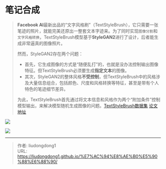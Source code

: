 # 笔记合成


> **Facebook AI**最新出品的“文字风格刷”（TextStyleBrush），它只需要一张笔迹的照片，就能完美还原出一整套文本字迹来。为了同时实现`图像分割`和`文字风格转换`，TextStyleBrush模型基于**StyleGAN2**进行了设计，后者能生成非常逼真的图像照片。
>
> 然而，StyleGAN2存在两个问题：
>
> - 首先，它生成图像的方式是“随便乱打”的，也就是没办法控制输出图像特征。但TextStyleBrush必须要生成**指定文本**的图像。
> - 其次，StyleGAN2的整体风格**不受控制**，但TextStyleBrush中的风格涉及大量信息组合，包括颜色、尺度和风格转换等特征，甚至是带有个人特色的笔迹细节差异。
>
> 为此，TextStyleBrush首先通过将文本信息和风格作为两个“附加条件”控制模型输出，来解决模型随机生成图像的问题。[TextStyleBrush数据集](https://github.com/facebookresearch/IMGUR5K-Handwriting-Dataset) [论文地址](https://scontent-fml2-1.xx.fbcdn.net/v/t39.8562-6/10000000_944085403038430_3779849959048683283_n.pd)

![](https://gitee.com/github-25970295/blogpictureV2/raw/master/image-20210831152053710.png)

![](https://gitee.com/github-25970295/blogpictureV2/raw/master/image-20210831152108869.png)

---

> 作者: liudongdong1  
> URL: https://liudongdong1.github.io/%E7%AC%94%E8%AE%B0%E5%90%88%E6%88%90/  


